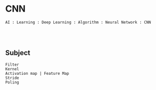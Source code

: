 <!--------------------------------------------------------------------------------- Description -->
# CNN
    AI : Learning : Deep Learning : Algorithm : Neural Network : CNN

<!--------------------------------------------------------------------------------- Subject -->
<br><br>

## Subject
```
Filter
Kernel
Activation map | Feature Map
Stride
Poling
```